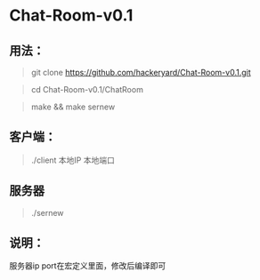# Chat-Room-v0.1
## 用法：
> git clone https://github.com/hackeryard/Chat-Room-v0.1.git

> cd Chat-Room-v0.1/ChatRoom

> make && make sernew

## 客户端：
> ./client 本地IP 本地端口

## 服务器
> ./sernew

## 说明：
服务器ip port在宏定义里面，修改后编译即可
